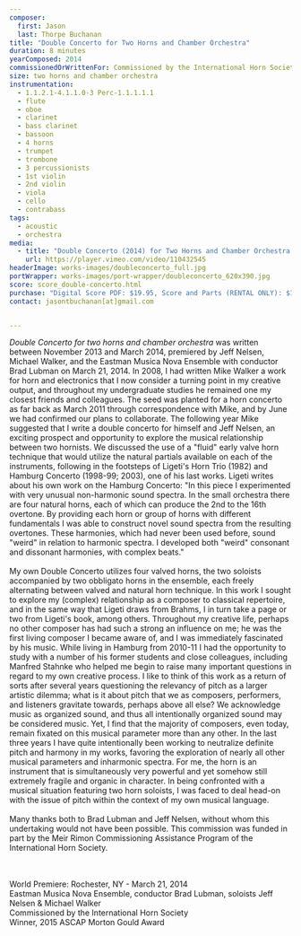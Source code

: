 ```yaml
---
composer:
  first: Jason
  last: Thorpe Buchanan
title: "Double Concerto for Two Horns and Chamber Orchestra"
duration: 8 minutes
yearComposed: 2014
commissionedOrWrittenFor: Commissioned by the International Horn Society for the Eastman Music Nova Ensemble, Jeff Nelsen, Mike Walker, and Brad Lubman
size: two horns and chamber orchestra
instrumentation:
  - 1.1.2.1-4.1.1.0-3 Perc-1.1.1.1.1
  - flute
  - oboe
  - clarinet
  - bass clarinet
  - bassoon
  - 4 horns
  - trumpet
  - trombone
  - 3 percussionists
  - 1st violin
  - 2nd violin
  - viola
  - cello
  - contrabass
tags:
  - acoustic
  - orchestra
media:
  - title: "Double Concerto (2014) for Two Horns and Chamber Orchestra by Jason Thorpe Buchanan"
    url: https://player.vimeo.com/video/110432545
headerImage: works-images/doubleconcerto_full.jpg
portWrapper: works-images/port-wrapper/doubleconcerto_620x390.jpg
score: score_double-concerto.html
purchase: "Digital Score PDF: $19.95, Score and Parts (RENTAL ONLY): $149.95"
contact: jasontbuchanan[at]gmail.com


---
```


<em>Double Concerto for two horns and chamber orchestra</em> was written between November 2013 and March 2014, premiered by Jeff Nelsen, Michael Walker, and the Eastman Musica Nova Ensemble with conductor Brad Lubman on March 21, 2014. In 2008, I had written Mike Walker a work for horn and electronics that I now consider a turning point in my creative output, and throughout my undergraduate studies he remained one my closest friends and colleagues. The seed was planted for a horn concerto as far back as March 2011 through correspondence with Mike, and by June we had confirmed our plans to collaborate. The following year Mike suggested that I write a double concerto for himself and Jeff Nelsen, an exciting prospect and opportunity to explore the musical relationship between two hornists. We discussed the use of a "fluid" early valve horn technique that would utilize the natural partials available on each of the instruments, following in the footsteps of Ligeti's Horn Trio (1982) and Hamburg Concerto (1998-99; 2003), one of his last works. Ligeti writes about his own work on the Hamburg Concerto: "In this piece I experimented with very unusual non-harmonic sound spectra. In the small orchestra there are four natural horns, each of which can produce the 2nd to the 16th overtone. By providing each horn or group of horns with different fundamentals I was able to construct novel sound spectra from the resulting overtones. These harmonies, which had never been used before, sound "weird" in relation to harmonic spectra. I developed both "weird" consonant and dissonant harmonies, with complex beats." <br><br>
My own Double Concerto utilizes four valved horns, the two soloists accompanied by two obbligato horns in the ensemble, each freely alternating between valved and natural horn technique. In this work I sought to explore my (complex) relationship as a composer to classical repertoire, and in the same way that Ligeti draws from Brahms, I in turn take a page or two from Ligeti's book, among others. Throughout my creative life, perhaps no other composer has had such a strong an influence on me; he was the first living composer I became aware of, and I was immediately fascinated by his music. While living in Hamburg from 2010-11 I had the opportunity to study with a number of his former students and close colleagues, including Manfred Stahnke who helped me begin to raise many important questions in regard to my own creative process. I like to think of this work as a return of sorts after several years questioning the relevancy of pitch as a larger artistic dilemma; what is it about pitch that we as composers, performers, and listeners gravitate towards, perhaps above all else? We acknowledge music as organized sound, and thus all intentionally organized sound may be considered music. Yet, I find that the majority of composers, even today, remain fixated on this musical parameter more than any other.  In the last three years I have quite intentionally been working to neutralize definite pitch and harmony in my works, favoring the exploration of nearly all other musical parameters and inharmonic spectra. For me, the horn is an instrument that is simultaneously very powerful and yet somehow still extremely fragile and organic in character. In being confronted with a musical situation featuring two horn soloists, I was faced to deal head-on with the issue of pitch within the context of my own musical language. <br><br>
Many thanks both to Brad Lubman and Jeff Nelsen, without whom this undertaking would not have been possible. This commission was funded in part by the Meir Rimon Commissioning Assistance Program of the International Horn Society.

<br><br>
World Premiere: Rochester, NY - March 21, 2014<br>
Eastman Musica Nova Ensemble, conductor Brad Lubman, soloists Jeff Nelsen & Michael Walker<br>
Commissioned by the International Horn Society<br>
Winner, 2015 ASCAP Morton Gould Award
